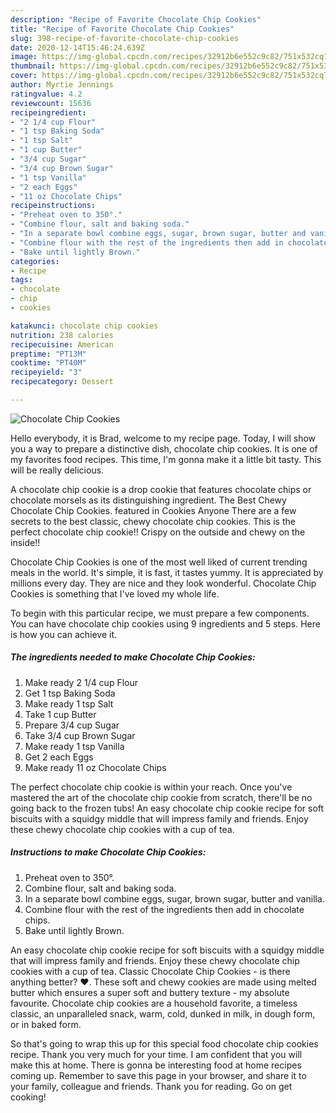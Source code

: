 ```yaml
---
description: "Recipe of Favorite Chocolate Chip Cookies"
title: "Recipe of Favorite Chocolate Chip Cookies"
slug: 398-recipe-of-favorite-chocolate-chip-cookies
date: 2020-12-14T15:46:24.639Z
image: https://img-global.cpcdn.com/recipes/32912b6e552c9c82/751x532cq70/chocolate-chip-cookies-recipe-main-photo.jpg
thumbnail: https://img-global.cpcdn.com/recipes/32912b6e552c9c82/751x532cq70/chocolate-chip-cookies-recipe-main-photo.jpg
cover: https://img-global.cpcdn.com/recipes/32912b6e552c9c82/751x532cq70/chocolate-chip-cookies-recipe-main-photo.jpg
author: Myrtie Jennings
ratingvalue: 4.2
reviewcount: 15636
recipeingredient:
- "2 1/4 cup Flour"
- "1 tsp Baking Soda"
- "1 tsp Salt"
- "1 cup Butter"
- "3/4 cup Sugar"
- "3/4 cup Brown Sugar"
- "1 tsp Vanilla"
- "2 each Eggs"
- "11 oz Chocolate Chips"
recipeinstructions:
- "Preheat oven to 350°."
- "Combine flour, salt and baking soda."
- "In a separate bowl combine eggs, sugar, brown sugar, butter and vanilla."
- "Combine flour with the rest of the ingredients then add in chocolate chips."
- "Bake until lightly Brown."
categories:
- Recipe
tags:
- chocolate
- chip
- cookies

katakunci: chocolate chip cookies 
nutrition: 238 calories
recipecuisine: American
preptime: "PT13M"
cooktime: "PT40M"
recipeyield: "3"
recipecategory: Dessert

---
```



![Chocolate Chip Cookies](https://img-global.cpcdn.com/recipes/32912b6e552c9c82/751x532cq70/chocolate-chip-cookies-recipe-main-photo.jpg)

Hello everybody, it is Brad, welcome to my recipe page. Today, I will show you a way to prepare a distinctive dish, chocolate chip cookies. It is one of my favorites food recipes. This time, I'm gonna make it a little bit tasty. This will be really delicious.

A chocolate chip cookie is a drop cookie that features chocolate chips or chocolate morsels as its distinguishing ingredient. The Best Chewy Chocolate Chip Cookies. featured in Cookies Anyone There are a few secrets to the best classic, chewy chocolate chip cookies. This is the perfect chocolate chip cookie!! Crispy on the outside and chewy on the inside!!

Chocolate Chip Cookies is one of the most well liked of current trending meals in the world. It's simple, it is fast, it tastes yummy. It is appreciated by millions every day. They are nice and they look wonderful. Chocolate Chip Cookies is something that I've loved my whole life.


To begin with this particular recipe, we must prepare a few components. You can have chocolate chip cookies using 9 ingredients and 5 steps. Here is how you can achieve it.

<!--inarticleads1-->

##### The ingredients needed to make Chocolate Chip Cookies:

1. Make ready 2 1/4 cup Flour
1. Get 1 tsp Baking Soda
1. Make ready 1 tsp Salt
1. Take 1 cup Butter
1. Prepare 3/4 cup Sugar
1. Take 3/4 cup Brown Sugar
1. Make ready 1 tsp Vanilla
1. Get 2 each Eggs
1. Make ready 11 oz Chocolate Chips


The perfect chocolate chip cookie is within your reach. Once you&#39;ve mastered the art of the chocolate chip cookie from scratch, there&#39;ll be no going back to the frozen tubs! An easy chocolate chip cookie recipe for soft biscuits with a squidgy middle that will impress family and friends. Enjoy these chewy chocolate chip cookies with a cup of tea. 

<!--inarticleads2-->

##### Instructions to make Chocolate Chip Cookies:

1. Preheat oven to 350°.
1. Combine flour, salt and baking soda.
1. In a separate bowl combine eggs, sugar, brown sugar, butter and vanilla.
1. Combine flour with the rest of the ingredients then add in chocolate chips.
1. Bake until lightly Brown.


An easy chocolate chip cookie recipe for soft biscuits with a squidgy middle that will impress family and friends. Enjoy these chewy chocolate chip cookies with a cup of tea. Classic Chocolate Chip Cookies - is there anything better? ❤️. These soft and chewy cookies are made using melted butter which ensures a super soft and buttery texture - my absolute favourite. Chocolate chip cookies are a household favorite, a timeless classic, an unparalleled snack, warm, cold, dunked in milk, in dough form, or in baked form. 

So that's going to wrap this up for this special food chocolate chip cookies recipe. Thank you very much for your time. I am confident that you will make this at home. There is gonna be interesting food at home recipes coming up. Remember to save this page in your browser, and share it to your family, colleague and friends. Thank you for reading. Go on get cooking!
